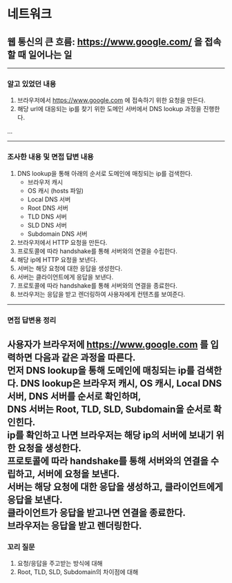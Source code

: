 # 네트워크

## 웹 통신의 큰 흐름: https://www.google.com/ 을 접속할 때 일어나는 일

---

### 알고 있었던 내용

1. 브라우저에서 https://www.google.com 에 접속하기 위한 요청을 만든다.
2. 해당 url에 대응되는 ip를 찾기 위한 도메인 서버에서 DNS lookup 과정을 진행한다.  

...


---

### 조사한 내용 및 면접 답변 내용
  
1. DNS lookup을 통해 아래의 순서로 도메인에 매칭되는 ip를 검색한다.
   - 브라우저 캐시
   - OS 캐시 (hosts 파일)
   - Local DNS 서버
   - Root DNS 서버
   - TLD DNS 서버
   - SLD DNS 서버
   - Subdomain DNS 서버
2. 브라우저에서 HTTP 요청을 만든다.
3. 프로토콜에 따라 handshake를 통해 서버와의 연결을 수립한다.
4. 해당 ip에 HTTP 요청을 보낸다.
5. 서버는 해당 요청에 대한 응답을 생성한다.
6. 서버는 클라이언트에게 응답을 보낸다.
7. 프로토콜에 따라 handshake를 통해 서버와의 연결을 종료한다.
8. 브라우저는 응답을 받고 렌더링하여 사용자에게 컨텐츠를 보여준다.

---

### 면접 답변용 정리

사용자가 브라우저에 https://www.google.com 를 입력하면 다음과 같은 과정을 따른다.  
먼저 DNS lookup을 통해 도메인에 매칭되는 ip를 검색한다.
DNS lookup은 브라우저 캐시, OS 캐시, Local DNS 서버, DNS 서버를 순서로 확인하며,  
DNS 서버는 Root, TLD, SLD, Subdomain을 순서로 확인힌다.  
ip를 확인하고 나면 브라우저는 해당 ip의 서버에 보내기 위한 요청을 생성한다.  
프로토콜에 따라 handshake를 통해 서버와의 연결을 수립하고, 서버에 요청을 보낸다.  
서버는 해당 요청에 대한 응답을 생성하고, 클라이언트에게 응답을 보낸다.  
클라이언트가 응답을 받고나면 연결을 종료한다.  
브라우저는 응답을 받고 렌더링한다.  
---

### 꼬리 질문

1. 요청/응답을 주고받는 방식에 대해
2. Root, TLD, SLD, Subdomain의 차이점에 대해

